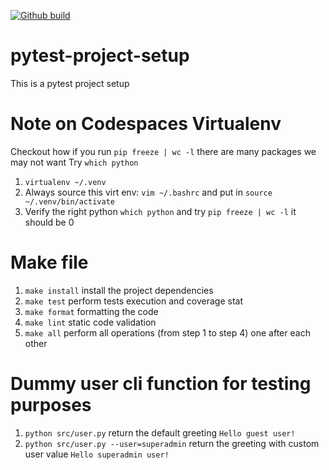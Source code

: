[![Github build](https://github.com/iklymchuk/pytest-project-setup/actions/workflows/github-build.yml/badge.svg)](https://github.com/iklymchuk/pytest-project-setup/actions/workflows/github-build.yml)

# pytest-project-setup
This is a pytest project setup

# Note on Codespaces Virtualenv 
Checkout how if you run `pip freeze | wc -l` there are many packages we may not want
Try `which python`
1. `virtualenv ~/.venv` 
2. Always source this virt env:
`vim ~/.bashrc` and put in `source ~/.venv/bin/activate`
3. Verify the right python `which python` and try `pip freeze | wc -l` it should be 0

# Make file
1. `make install` install the project dependencies
2. `make test` perform tests execution and coverage stat
3. `make format` formatting the code
4. `make lint` static code validation
5. `make all` perform all operations (from step 1 to step 4) one after each other

# Dummy user cli function for testing purposes
1. `python src/user.py` return the default greeting `Hello guest user!`
2. `python src/user.py --user=superadmin` return the greeting with custom user value `Hello superadmin user!`
